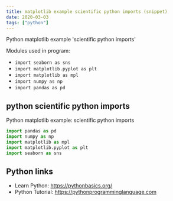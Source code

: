 ```yaml
---
title: matplotlib example scientific python imports (snippet)
date: 2020-03-03
tags: ["python"]
---
```

Python matplotlib example 'scientific python imports'


Modules used in program: 
* `import seaborn as sns `
* `import matplotlib.pyplot as plt`
* `import matplotlib as mpl`
* `import numpy as np`
* `import pandas as pd`

## python scientific python imports

Python matplotlib example: scientific python imports

```python
import pandas as pd
import numpy as np
import matplotlib as mpl
import matplotlib.pyplot as plt
import seaborn as sns 

```

## Python links

- Learn Python: https://pythonbasics.org/
- Python Tutorial: https://pythonprogramminglanguage.com
